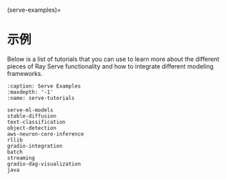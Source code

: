 (serve-examples)=
# 示例

Below is a list of tutorials that you can use to learn more about the different pieces of
Ray Serve functionality and how to integrate different modeling frameworks.

```{toctree}
:caption: Serve Examples
:maxdepth: '-1'
:name: serve-tutorials

serve-ml-models
stable-diffusion
text-classification
object-detection
aws-neuron-core-inference
rllib
gradio-integration
batch
streaming
gradio-dag-visualization
java
```
